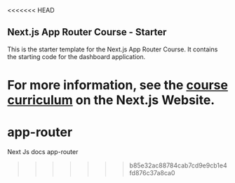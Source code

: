 <<<<<<< HEAD
## Next.js App Router Course - Starter

This is the starter template for the Next.js App Router Course. It contains the starting code for the dashboard application.

For more information, see the [course curriculum](https://nextjs.org/learn) on the Next.js Website.
=======
# app-router
Next Js docs app-router 
>>>>>>> b85e32ac88784cab7cd9e9cb1e4fd876c37a8ca0
